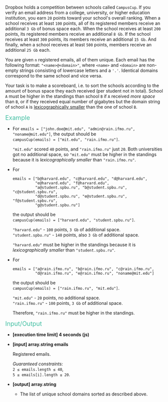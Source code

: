 <div class="markdown"><p>Dropbox holds a competition between schools called <code>CampusCup</code>. If you verify an email address from a college, university, or higher education institution, you earn <code>20</code> points toward your school's overall ranking. When a school receives at least <code>100</code> points, all of its registered members receive an additional <code>3 Gb</code> of bonus space each. When the school receives at least <code>200</code> points, its registered members receive an additional <code>8 Gb</code>. If the school receives at least <code>300</code> points, its members receive an additional <code>15 Gb</code>. And finally, when a school receives at least <code>500</code> points, members receive an additional <code>25 Gb</code> each.</p>
<p>You are given <code>n</code> registered emails, all of them unique. Each email has the following format: <code>"&lt;name&gt;@&lt;domain&gt;"</code>, where <code>&lt;name&gt;</code> and <code>&lt;domain&gt;</code> are non-empty strings consisting of lowercase letters and a <code>'.'</code>. Identical domains correspond to the same school and vice versa.</p>
<p>Your task is to make a scoreboard, i.e. to sort the schools according to the amount of bonus space they each received (per student not in total). School <code>A</code> must be higher in the standings than school <code>B</code> if <code>A</code> received <em>more space</em> than <code>B</code>, or if they received equal number of gigabytes but the domain string of school <code>A</code> is <a href="keyword://lexicographical-order-for-strings" target="_blank">lexicographically smaller</a> than the one of school <code>B</code>.</p>
<p><span style="color:#44BFA3;font-size:1.4em;">Example</span></p>
<ul>
<li>
<p>For <code>emails = ["john.doe@mit.edu", "admin@rain.ifmo.ru", "noname@mit.edu"]</code>, the output should be<br>
<code>campusCup(emails) = ["mit.edu", "rain.ifmo.ru"]</code>.</p>
<p><code>"mit.edu"</code> scored <code>40</code> points, and <code>"rain.ifmo.ru"</code> just <code>20</code>. Both universities got no additional space, so <code>"mit.edu"</code> must be higher in the standings because it is <em>lexicographically smaller</em> than <code>"rain.ifmo.ru"</code>.</p>
</li>
<li>
<p>For</p>
<pre><code>emails = ["b@harvard.edu", "c@harvard.edu", "d@harvard.edu", 
          "e@harvard.edu", "f@harvard.edu",
          "a@student.spbu.ru", "b@student.spbu.ru", "c@student.spbu.ru", 
          "d@student.spbu.ru", "e@student.spbu.ru", "f@student.spbu.ru", 
          "g@student.spbu.ru"]
</code></pre>
<p>the output should be<br>
<code>campusCup(emails) = ["harvard.edu", "student.spbu.ru"]</code>.</p>
<p><code>"harvard.edu"</code> - <code>100</code> points, <code>3 Gb</code> of additional space.<br>
<code>"student.spbu.ru"</code> - <code>140</code> points, also <code>3 Gb</code> of additional space.</p>
<p><code>"harvard.edu"</code> must be higher in the standings because it is <em>lexicographically smaller</em> than <code>"student.spbu.ru"</code>.</p>
</li>
<li>
<p>For</p>
<pre><code>emails = ["a@rain.ifmo.ru", "b@rain.ifmo.ru", "c@rain.ifmo.ru", 
          "d@rain.ifmo.ru", "e@rain.ifmo.ru", "noname@mit.edu"]
</code></pre>
<p>the output should be<br>
<code>campusCup(emails) = ["rain.ifmo.ru", "mit.edu"]</code>.</p>
<p><code>"mit.edu"</code> - <code>20</code> points, no additional space.<br>
<code>"rain.ifmo.ru"</code> - <code>100</code> points, <code>3 Gb</code> of additional space.</p>
<p>Therefore, <code>"rain.ifmo.ru"</code> must be higher in the standings.</p>
</li>
</ul>
<p><span style="color:#44BFA3;font-size:1.4em;">Input/Output</span></p>
<ul>
<li>
<p><strong>[execution time limit] 4 seconds (js)</strong></p>
</li>
<li>
<p><strong>[input] array.string emails</strong></p>
<p>Registered emails.</p>
<p><em>Guaranteed constraints:</em><br>
<code>2 ≤ emails.length ≤ 40</code>,<br>
<code>5 ≤ emails[i].length ≤ 20</code>.</p>
</li>
<li>
<p><strong>[output] array.string</strong></p>
<ul>
<li>The list of unique school domains sorted as described above.</li>
</ul>
</li>
</ul>
</div>
